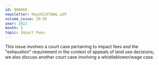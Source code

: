 ```yaml
---
id: 000668
newsletter: May2022FINAL.pdf
volume_issue: 20-05
year: 2022
month: 5
topic: Impact Fees
---
```


This issue involves a court case pertaining to impact fees and the "exhaustion" requirement in the context of appeals of land use decisions; we also discuss another court case involving a whistleblower/wage case.